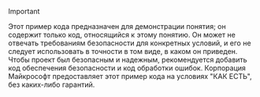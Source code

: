 > [!IMPORTANT]
> Этот пример кода предназначен для демонстрации понятия; он содержит только код, относящийся к этому понятию. Он может не отвечать требованиям безопасности для конкретных условий, и его не следует использовать в точности в том виде, в каком он приведен. Чтобы проект был безопасным и надежным, рекомендуется добавить код обеспечения безопасности и код обработки ошибок. Корпорация Майкрософт предоставляет этот пример кода на условиях "КАК ЕСТЬ", без каких-либо гарантий.
